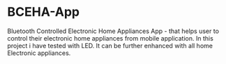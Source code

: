 # BCEHA-App
Bluetooth Controlled Electronic Home Appliances App - that helps user to control their electronic home appliances from mobile application. In this project i have tested with LED. It can be further enhanced with all home Electronic appliances. 
